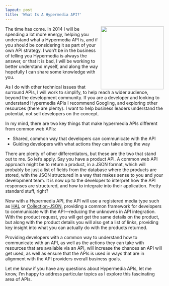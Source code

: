 ```yaml
---
layout: post
title: 'What Is A Hypermedia API?'
---
```

<p><img src="https://s3.amazonaws.com/kinlane-productions/bw-icons/bw-hypermedia.png" alt="" width="200" align="right" /></p>
<p>The time has come. In 2014 I will be spending a lot more energy, helping you understand what a Hypermedia API is, and if you should be considering it as part of your own API strategy. I won&rsquo;t be in the business of telling you Hypermedia is always the answer, or that it is bad, I will be working to better understand myself, and along the way hopefully I can share some knowledge with you.</p>
<p>As I do with other technical issues that surround APIs, I will work to simplify, to help reach a wider audience, beyond the development community. If you are a developer and looking to understand Hypermedia APIs I recommend Googling, and exploring other resources (there are plenty). I want to help business leaders understand the potential, not sell developers on the concept.</p>
<p>In my mind, there are two key things that make hypermedia APIs different from common web APIs:</p>
<ul class="mainlist">
<li>Shared, common way that developers can communicate with the API</li>
<li>Guiding developers with what actions they can take along the way</li>
</ul>
<p>There are plenty of other differentiators, but these are the two that stand out to me. So let&rsquo;s apply. Say you have a product API. A common web API approach might be to return a product, in a JSON format, which will probably be just a list of fields from the database where the products are stored, with the JSON structured in a way that makes sense to you and your development team. It is now up to the developer to interpret how the API responses are structured, and how to integrate into their application. Pretty standard stuff, right?</p>
<p>Now with a Hypermedia API, the API will use a registered media type such as&nbsp;<a title="HAL" href="http://stateless.co/hal_specification.html">HAL</a>&nbsp;or&nbsp;<a title="Collection-JSON" href="http://amundsen.com/media-types/collection/">Collection-JSON</a>, providing a common framework for developers to communicate with the API&mdash;reducing the unknowns in API integration. With the product request, you will get get the same details on the product, but along with the product details you will also get a list of links, providing key insight into what you can actually do with the products returned.</p>
<p>Providing developers with a common way to understand how to communicate with an API, as well as the actions they can take with resources that are available via an API, will increase the chances an API will get used, as well as ensure that the APIs is used in ways that are in alignment with the API providers overall business goals.</p>
<p>Let me know if you have any questions about Hypermedia APIs, let me know, I&rsquo;m happy to address particular topics as I explore this fascinating area of APIs.</p>